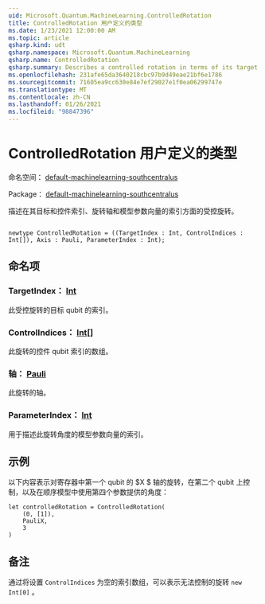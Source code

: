 ```yaml
---
uid: Microsoft.Quantum.MachineLearning.ControlledRotation
title: ControlledRotation 用户定义的类型
ms.date: 1/23/2021 12:00:00 AM
ms.topic: article
qsharp.kind: udt
qsharp.namespace: Microsoft.Quantum.MachineLearning
qsharp.name: ControlledRotation
qsharp.summary: Describes a controlled rotation in terms of its target and control indices, rotation axis, and index into a model parameter vector.
ms.openlocfilehash: 231afe65da3640218cbc97b9d49eae21bf6e1786
ms.sourcegitcommit: 71605ea9cc630e84e7ef29027e1f0ea06299747e
ms.translationtype: MT
ms.contentlocale: zh-CN
ms.lasthandoff: 01/26/2021
ms.locfileid: "98847396"
---
```

# <a name="controlledrotation-user-defined-type"></a>ControlledRotation 用户定义的类型

命名空间： [default-machinelearning-southcentralus](xref:Microsoft.Quantum.MachineLearning)

Package： [default-machinelearning-southcentralus](https://nuget.org/packages/Microsoft.Quantum.MachineLearning)


描述在其目标和控件索引、旋转轴和模型参数向量的索引方面的受控旋转。

```qsharp

newtype ControlledRotation = ((TargetIndex : Int, ControlIndices : Int[]), Axis : Pauli, ParameterIndex : Int);
```



## <a name="named-items"></a>命名项

### <a name="targetindex--int"></a>TargetIndex： [Int](xref:microsoft.quantum.lang-ref.int)

此受控旋转的目标 qubit 的索引。
### <a name="controlindices--int"></a>ControlIndices： [Int](xref:microsoft.quantum.lang-ref.int)[]

此旋转的控件 qubit 索引的数组。
### <a name="axis--pauli"></a>轴： [Pauli](xref:microsoft.quantum.lang-ref.pauli)

此旋转的轴。
### <a name="parameterindex--int"></a>ParameterIndex： [Int](xref:microsoft.quantum.lang-ref.int)

用于描述此旋转角度的模型参数向量的索引。

## <a name="example"></a>示例

以下内容表示对寄存器中第一个 qubit 的 $X $ 轴的旋转，在第二个 qubit 上控制，以及在顺序模型中使用第四个参数提供的角度：

```qsharp
let controlledRotation = ControlledRotation(
    (0, [1]),
    PauliX,
    3
)
```

## <a name="remarks"></a>备注

通过将设置 `ControlIndices` 为空的索引数组，可以表示无法控制的旋转 `new Int[0]` 。